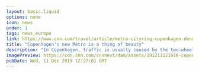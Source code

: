 ```yaml
---
layout: basic.liquid
options: none
icon: news
order: 1
tags: news_europe
link: https://www.cnn.com/travel/article/metro-cityring-copenhagen-denmark/index.html
title: "Copenhagen's new Metro is a thing of beauty"
description: "In Copenhagen, traffic is usually caused by the two-wheel variety of transportation: the bicycle. "
imagePreview: https://cdn.cnn.com/cnnnext/dam/assets/191211121918-copenhagen-metro-video-synd-2.jpg
pubDate: Wed, 11 Dec 2019 12:27:01 GMT
---
```

